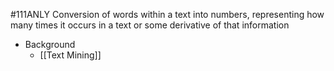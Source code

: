 #111ANLY 
Conversion of words within a text into numbers, representing how many times it occurs in a text or some derivative of that information

- Background
	- [[Text Mining]]